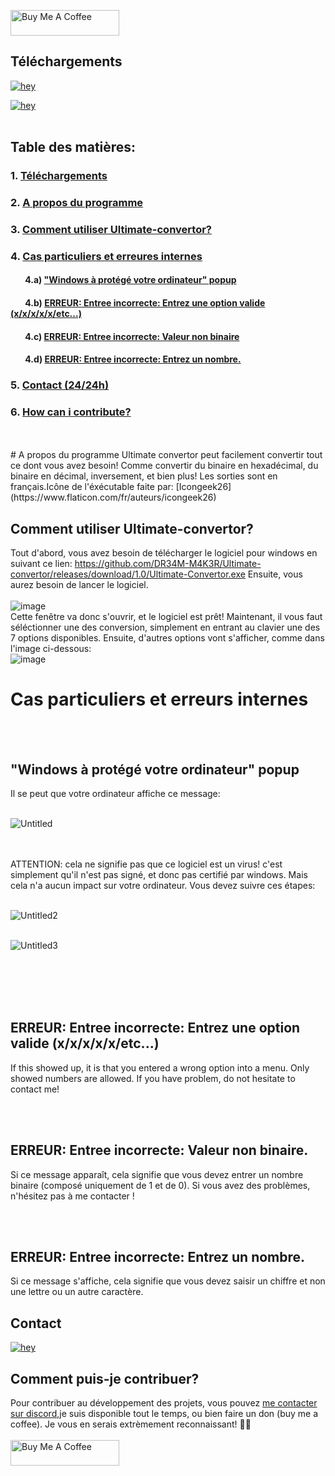 <a href="https://www.buymeacoffee.com/DR34MM4K3R" target="_blank"><img src="https://cdn.buymeacoffee.com/buttons/default-green.png" alt="Buy Me A Coffee" height="41" width="174"></a>

## Téléchargements

[![hey](https://img.shields.io/badge/Download%20.exe-181717?style=for-the-badge&color=blue&logo=windows)](https://github.com/DR34M-M4K3R/Ultimate-convertor/releases/download/1.0/Ultimate-Convertor.exe)

[![hey](https://img.shields.io/badge/Download%20.jar-181717?style=for-the-badge&color=red&logo=java)](https://github.com/DR34M-M4K3R/Ultimate-convertor/raw/main/ultimateConvertor.jar)
<br/>
<br/>
## Table des matières:<br/>
### 1. [Téléchargements](https://github.com/DR34M-M4K3R/Ultimate-convertor/blob/main/README.md#t%C3%A9l%C3%A9chargements)
### 2. [A propos du programme](https://github.com/DR34M-M4K3R/Ultimate-convertor/blob/main/README.md#a-propos-du-programme)
### 3. [Comment utiliser Ultimate-convertor?](https://github.com/DR34M-M4K3R/Ultimate-convertor#comment-utiliser-ultimate-convertor)
### 4. [Cas particuliers et erreures internes](https://github.com/DR34M-M4K3R/Ultimate-convertor#cas-particuliers-et-erreurs-internes)
#### &nbsp;&nbsp;&nbsp;&nbsp;&nbsp;&nbsp;&nbsp;4.a) ["Windows à protégé votre ordinateur" popup](https://github.com/DR34M-M4K3R/Ultimate-convertor/blob/main/README.md#windows-%C3%A0-prot%C3%A9g%C3%A9-votre-ordinateur-popup)
#### &nbsp;&nbsp;&nbsp;&nbsp;&nbsp;&nbsp;&nbsp;4.b) [ERREUR: Entree incorrecte: Entrez une option valide (x/x/x/x/x/etc...)](https://github.com/DR34M-M4K3R/Ultimate-convertor/blob/main/README.md#erreur-entree-incorrecte-entrez-une-option-valide-xxxxxetc)
#### &nbsp;&nbsp;&nbsp;&nbsp;&nbsp;&nbsp;&nbsp;4.c) [ERREUR: Entree incorrecte: Valeur non binaire](https://github.com/DR34M-M4K3R/Ultimate-convertor/blob/main/README.md#erreur-entree-incorrecte-valeur-non-binaire)
#### &nbsp;&nbsp;&nbsp;&nbsp;&nbsp;&nbsp;&nbsp;4.d) [ERREUR: Entree incorrecte: Entrez un nombre.](https://github.com/DR34M-M4K3R/Ultimate-convertor/blob/main/README.md#erreur-entree-incorrecte-entrez-un-nombre)

### 5. [Contact (24/24h)](https://github.com/DR34M-M4K3R/Ultimate-convertor/blob/main/README.md#contact)
### 6. [How can i contribute?]()


<br/>
<br/>
# A propos du programme
Ultimate convertor peut facilement convertir tout ce dont vous avez besoin! Comme convertir du binaire en hexadécimal, du binaire en décimal, inversement, et bien plus! Les sorties sont en français.Icône de l'éxécutable faite par: [Icongeek26](https://www.flaticon.com/fr/auteurs/icongeek26)

## Comment utiliser Ultimate-convertor?
Tout d'abord, vous avez besoin de télécharger le logiciel pour windows en suivant ce lien: https://github.com/DR34M-M4K3R/Ultimate-convertor/releases/download/1.0/Ultimate-Convertor.exe
Ensuite, vous aurez besoin de lancer le logiciel.
<br/>
<br/>
![image](https://user-images.githubusercontent.com/67145585/116277111-76c45780-a785-11eb-9d5c-0d9ba2a146a3.png)
<br/>
Cette fenêtre va donc s'ouvrir, et le logiciel est prêt! Maintenant, il vous faut séléctionner une des conversion, simplement en entrant au clavier une des 7 options disponibles. Ensuite, d'autres options vont s'afficher, comme dans l'image ci-dessous:
<br/>
![image](https://user-images.githubusercontent.com/67145585/116277718-0964f680-a786-11eb-8aef-7fc9d8eef229.png)
<br/>

# Cas particuliers et erreurs internes
<br/><br/>

## "Windows à protégé votre ordinateur" popup
Il se peut que votre ordinateur affiche ce message:
<br/>
<br/>

![Untitled](https://user-images.githubusercontent.com/67145585/116276219-9c049600-a784-11eb-8fdf-24936aa24a2e.png)

<br/><br/>
ATTENTION: cela ne signifie pas que ce logiciel est un virus! c'est simplement qu'il n'est pas signé, et donc pas certifié par windows. Mais cela n'a aucun impact sur votre ordinateur.
Vous devez suivre ces étapes:
<br/>
<br/>

![Untitled2](https://user-images.githubusercontent.com/67145585/116275294-c86be280-a783-11eb-8caa-ccf250b3bd69.png)
<br/>
<br/>

![Untitled3](https://user-images.githubusercontent.com/67145585/116275972-5d6edb80-a784-11eb-91f7-f593722ca72c.png)

<br/><br/><br/><br/>

## ERREUR: Entree incorrecte: Entrez une option valide (x/x/x/x/x/etc...)

If this showed up, it is that you entered a wrong option into a menu. Only showed numbers are allowed. If you have problem, do not hesitate to contact me!

<br/><br/>

## ERREUR: Entree incorrecte: Valeur non binaire.

Si ce message apparaît, cela signifie que vous devez entrer un nombre binaire (composé uniquement de 1 et de 0). Si vous avez des problèmes, n'hésitez pas à me contacter !

<br/><br/>

## ERREUR: Entree incorrecte: Entrez un nombre.

Si ce message s'affiche, cela signifie que vous devez saisir un chiffre et non une lettre ou un autre caractère.


## Contact

[![hey](https://img.shields.io/badge/Contact%20me%20on%20discord-181717?style=for-the-badge&logo=discord)](https://discord.com/users/725672294692945991)

## Comment puis-je contribuer?

Pour contribuer au développement des projets, vous pouvez [me contacter sur discord](https://github.com/DR34M-M4K3R/Ultimate-convertor/blob/main/README.md#contact),je suis disponible tout le temps, ou bien faire un don (buy me a coffee). Je vous en serais extrèmement reconnaissant! 🤗🤗
<br/><br/>
<a href="https://www.buymeacoffee.com/DR34MM4K3R" target="_blank"><img src="https://cdn.buymeacoffee.com/buttons/default-green.png" alt="Buy Me A Coffee" height="41" width="174"></a>
